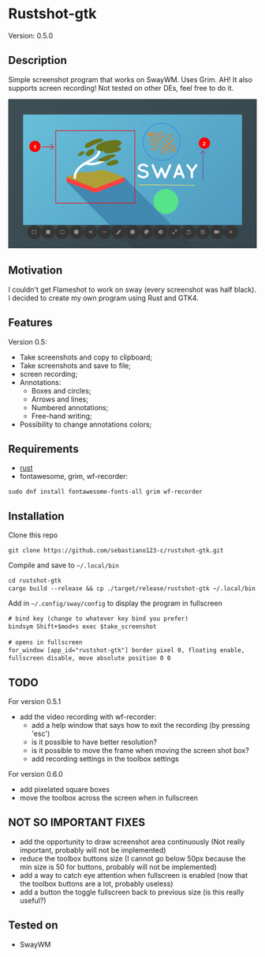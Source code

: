 # Rustshot-gtk
Version: 0.5.0

## Description
Simple screenshot program that works on SwayWM. 
Uses Grim. AH! It also supports screen recording!
Not tested on other DEs, feel free to do it.

![image](./images/capture1.png)

## Motivation
I couldn't get Flameshot to work on sway (every screenshot was half black). 
I decided to create my own program using Rust and GTK4.

## Features
Version 0.5:
- Take screenshots and copy to clipboard;
- Take screenshots and save to file;
- screen recording;
- Annotations:
    - Boxes and circles;
    - Arrows and lines;
    - Numbered annotations;
    - Free-hand writing;
- Possibility to change annotations colors;

## Requirements
- [rust](https://doc.rust-lang.org/book/ch01-01-installation.html) 
- fontawesome, grim, wf-recorder:
```{bash}
sudo dnf install fontawesome-fonts-all grim wf-recorder
```

## Installation
Clone this repo 

```{bash}
git clone https://github.com/sebastiano123-c/rustshot-gtk.git
```

Compile and save to `~/.local/bin` 
```{bash}
cd rustshot-gtk
cargo build --release && cp ./target/release/rustshot-gtk ~/.local/bin 
```

Add in `~/.config/sway/config` to display the program in fullscreen
```{bash}
# bind key (change to whatever key bind you prefer)
bindsym Shift+$mod+s exec $take_screenshot

# opens in fullscreen
for_window [app_id="rustshot-gtk"] border pixel 0, floating enable, fullscreen disable, move absolute position 0 0
```

## TODO
For version 0.5.1 
- add the video recording with wf-recorder:
    - add a help window that says how to exit the recording (by pressing 'esc')
    - is it possible to have better resolution?
    - is it possible to move the frame when moving the screen shot box?
    - add recording settings in the toolbox settings
    
For version 0.6.0
- add pixelated square boxes
- move the toolbox across the screen when in fullscreen 

## NOT SO IMPORTANT FIXES
- add the opportunity to draw screenshot area continuously (Not really important, probably will not be implemented)
- reduce the toolbox buttons size (I cannot go below 50px because the min size is 50 for buttons, probably will not be implemented)
- add a way to catch eye attention when fullscreen is enabled (now that the toolbox buttons are a lot, probably useless)
- add a button the toggle fullscreen back to previous size (is this really useful?)

## Tested on
- SwayWM
